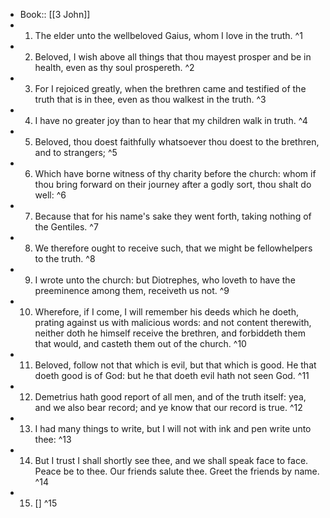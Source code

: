 - Book:: [[3 John]]
- 1. The elder unto the wellbeloved Gaius, whom I love in the truth. ^1
- 2. Beloved, I wish above all things that thou mayest prosper and be in health, even as thy soul prospereth. ^2
- 3. For I rejoiced greatly, when the brethren came and testified of the truth that is in thee, even as thou walkest in the truth. ^3
- 4. I have no greater joy than to hear that my children walk in truth. ^4
- 5. Beloved, thou doest faithfully whatsoever thou doest to the brethren, and to strangers; ^5
- 6. Which have borne witness of thy charity before the church: whom if thou bring forward on their journey after a godly sort, thou shalt do well: ^6
- 7. Because that for his name's sake they went forth, taking nothing of the Gentiles. ^7
- 8. We therefore ought to receive such, that we might be fellowhelpers to the truth. ^8
- 9. I wrote unto the church: but Diotrephes, who loveth to have the preeminence among them, receiveth us not. ^9
- 10. Wherefore, if I come, I will remember his deeds which he doeth, prating against us with malicious words: and not content therewith, neither doth he himself receive the brethren, and forbiddeth them that would, and casteth them out of the church. ^10
- 11. Beloved, follow not that which is evil, but that which is good. He that doeth good is of God: but he that doeth evil hath not seen God. ^11
- 12. Demetrius hath good report of all men, and of the truth itself: yea, and we also bear record; and ye know that our record is true. ^12
- 13. I had many things to write, but I will not with ink and pen write unto thee: ^13
- 14. But I trust I shall shortly see thee, and we shall speak face to face. Peace be to thee. Our friends salute thee. Greet the friends by name. ^14
- 15. [] ^15
